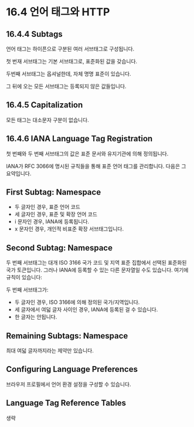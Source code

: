 # 16.4 언어 태그와 HTTP

## 16.4.4 Subtags

언어 태그는 하이픈으로 구분된 여러 서브태그로 구성됩니다.

첫 번재 서브태그는 기본 서브태그로, 표준화된 값을 갖습니다.

두번째 서브태그는 옵셔널한데, 자체 명명 표준이 있습니다.

그 뒤에 오는 모든 서브태그는 등록되지 않은 값들입니다.

## 16.4.5 Capitalization

모든 태그는 대소문자 구분이 없습니다.

## 16.4.6 IANA Language Tag Registration

첫 번째와 두 번째 서브태그의 값은 표준 문서와 유지기관에 의해 정의됩니다.

IANA가 RFC 3066에 명시된 규칙들을 통해 표준 언어 태그를 관리합니다. 다음은 그 요약입니다.

## First Subtag: Namespace

- 두 글자인 경우, 표준 언어 코드
- 세 글자인 경우, 표준 및 확장 언어 코드
- i 문자인 경우, IANA에 등록됩니다.
- x 문자인 경우, 개인적 비표준 확장 서브태그입니다.

## Second Subtag: Namespace

두 번째 서브태그는 대개 ISO 3166 국가 코드 및 지역 표준 집합에서 선택된 표준화된 국가 토큰입니다. 그러나 IANA에 등록할 수 있는 다른 문자열일 수도 있습니다. 여기에 규칙이 있습니다:

두 번째 서브태그가:

- 두 글자인 경우, ISO 3166에 의해 정의된 국가/지역입니다.
- 세 글자에서 여덟 글자 사이인 경우, IANA에 등록된 걸 수 있습니다.
- 한 글자는 안됩니다.

## Remaining Subtags: Namespace

최대 여덟 글자까지라는 제약만 있습니다.

## Configuring Language Preferences

브라우저 프로필에서 언어 환경 설정을 구성할 수 있습니다.

## Language Tag Reference Tables

생략
